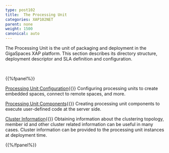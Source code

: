 ```yaml
---
type: post102
title:  The Processing Unit
categories: XAP102NET
parent: none
weight: 1500
canonical: auto
---
```




The Processing Unit is the unit of packaging and deployment in the GigaSpaces XAP platform. This section describes its directory structure, deployment descriptor and SLA definition and configuration.


<br>

{{%fpanel%}}

[Processing Unit Configuration](./pu-config.html){{<wbr>}}
Configuring processing units to create embedded spaces, connect to remote spaces, and more.

[Processing Unit Components](./pu-components.html){{<wbr>}}
Creating processing unit components to execute user-defined code at the server side.

[Cluster Information](./obtaining-cluster-information.html){{<wbr>}}
Obtaining information about the clustering topology, member id and other cluster related information can be useful in many cases. Cluster information can be provided to the processing unit instances at deployment time.

{{%/fpanel%}}
